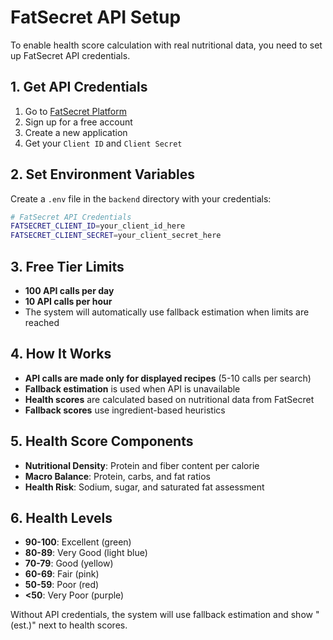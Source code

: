 # FatSecret API Setup

To enable health score calculation with real nutritional data, you need to set up FatSecret API credentials.

## 1. Get API Credentials

1. Go to [FatSecret Platform](https://platform.fatsecret.com/api/)
2. Sign up for a free account
3. Create a new application
4. Get your `Client ID` and `Client Secret`

## 2. Set Environment Variables

Create a `.env` file in the `backend` directory with your credentials:

```bash
# FatSecret API Credentials
FATSECRET_CLIENT_ID=your_client_id_here
FATSECRET_CLIENT_SECRET=your_client_secret_here
```

## 3. Free Tier Limits

- **100 API calls per day**
- **10 API calls per hour**
- The system will automatically use fallback estimation when limits are reached

## 4. How It Works

- **API calls are made only for displayed recipes** (5-10 calls per search)
- **Fallback estimation** is used when API is unavailable
- **Health scores** are calculated based on nutritional data from FatSecret
- **Fallback scores** use ingredient-based heuristics

## 5. Health Score Components

- **Nutritional Density**: Protein and fiber content per calorie
- **Macro Balance**: Protein, carbs, and fat ratios
- **Health Risk**: Sodium, sugar, and saturated fat assessment

## 6. Health Levels

- **90-100**: Excellent (green)
- **80-89**: Very Good (light blue)
- **70-79**: Good (yellow)
- **60-69**: Fair (pink)
- **50-59**: Poor (red)
- **<50**: Very Poor (purple)

Without API credentials, the system will use fallback estimation and show "(est.)" next to health scores.
